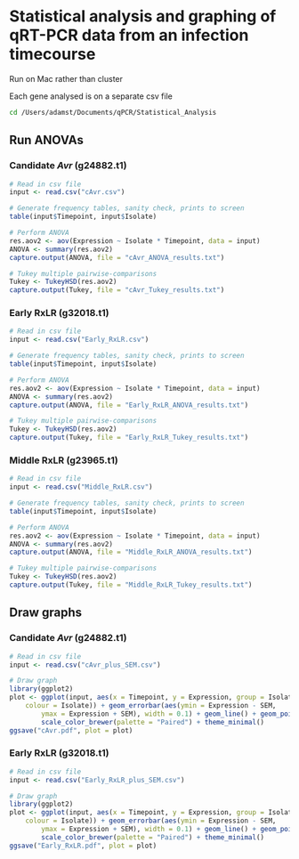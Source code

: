 # Statistical analysis and graphing of qRT-PCR data from an infection timecourse

Run on Mac rather than cluster

Each gene analysed is on a separate csv file

```bash
cd /Users/adamst/Documents/qPCR/Statistical_Analysis
```

## Run ANOVAs

### Candidate _Avr_ (g24882.t1)

```R
# Read in csv file
input <- read.csv("cAvr.csv")

# Generate frequency tables, sanity check, prints to screen
table(input$Timepoint, input$Isolate)

# Perform ANOVA
res.aov2 <- aov(Expression ~ Isolate * Timepoint, data = input)
ANOVA <- summary(res.aov2)
capture.output(ANOVA, file = "cAvr_ANOVA_results.txt")

# Tukey multiple pairwise-comparisons
Tukey <- TukeyHSD(res.aov2)
capture.output(Tukey, file = "cAvr_Tukey_results.txt")
```

### Early RxLR (g32018.t1)

```R
# Read in csv file
input <- read.csv("Early_RxLR.csv")

# Generate frequency tables, sanity check, prints to screen
table(input$Timepoint, input$Isolate)

# Perform ANOVA
res.aov2 <- aov(Expression ~ Isolate * Timepoint, data = input)
ANOVA <- summary(res.aov2)
capture.output(ANOVA, file = "Early_RxLR_ANOVA_results.txt")

# Tukey multiple pairwise-comparisons
Tukey <- TukeyHSD(res.aov2)
capture.output(Tukey, file = "Early_RxLR_Tukey_results.txt")
```

### Middle RxLR (g23965.t1)

```R
# Read in csv file
input <- read.csv("Middle_RxLR.csv")

# Generate frequency tables, sanity check, prints to screen
table(input$Timepoint, input$Isolate)

# Perform ANOVA
res.aov2 <- aov(Expression ~ Isolate * Timepoint, data = input)
ANOVA <- summary(res.aov2)
capture.output(ANOVA, file = "Middle_RxLR_ANOVA_results.txt")

# Tukey multiple pairwise-comparisons
Tukey <- TukeyHSD(res.aov2)
capture.output(Tukey, file = "Middle_RxLR_Tukey_results.txt")
```

## Draw graphs

### Candidate _Avr_ (g24882.t1)

```R
# Read in csv file
input <- read.csv("cAvr_plus_SEM.csv")

# Draw graph
library(ggplot2)
plot <- ggplot(input, aes(x = Timepoint, y = Expression, group = Isolate,
    colour = Isolate)) + geom_errorbar(aes(ymin = Expression - SEM,
        ymax = Expression + SEM), width = 0.1) + geom_line() + geom_point() +
        scale_color_brewer(palette = "Paired") + theme_minimal()
ggsave("cAvr.pdf", plot = plot)
```

### Early RxLR (g32018.t1)

```R
# Read in csv file
input <- read.csv("Early_RxLR_plus_SEM.csv")

# Draw graph
library(ggplot2)
plot <- ggplot(input, aes(x = Timepoint, y = Expression, group = Isolate,
    colour = Isolate)) + geom_errorbar(aes(ymin = Expression - SEM,
        ymax = Expression + SEM), width = 0.1) + geom_line() + geom_point() +
        scale_color_brewer(palette = "Paired") + theme_minimal()
ggsave("Early_RxLR.pdf", plot = plot)
```
